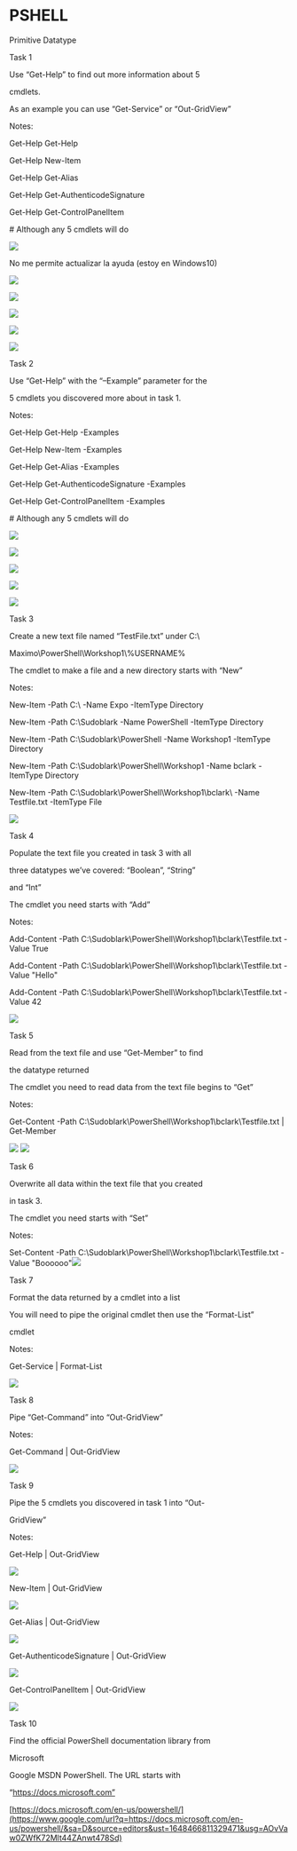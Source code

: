 # PSHELL

Primitive Datatype

Task 1

Use “Get-Help” to find out more information about 5

cmdlets.

As an example you can use “Get-Service” or “Out-GridView”

Notes:

Get-Help Get-Help

Get-Help New-Item

Get-Help Get-Alias

Get-Help Get-AuthenticodeSignature

Get-Help Get-ControlPanelItem

\# Although any 5 cmdlets will do

![](images/image5.png)

No me permite actualizar la ayuda (estoy en Windows10)

![](images/image13.png)

![](images/image20.png)

![](images/image3.png)

![](images/image2.png)

![](images/image12.png)

Task 2

Use “Get-Help” with the “–Example” parameter for the

5 cmdlets you discovered more about in task 1.

Notes:

Get-Help Get-Help -Examples

Get-Help New-Item -Examples

Get-Help Get-Alias -Examples

Get-Help Get-AuthenticodeSignature -Examples

Get-Help Get-ControlPanelItem -Examples

\# Although any 5 cmdlets will do

![](images/image7.png)

![](images/image22.png)

![](images/image19.png)

![](images/image1.png)

![](images/image15.png)

Task 3

Create a new text file named “TestFile.txt” under C:\\

Maximo\\PowerShell\\Workshop1\\%USERNAME%

The cmdlet to make a file and a new directory starts with “New”

Notes:

New-Item -Path C:\\ -Name Expo -ItemType Directory

New-Item -Path C:\\Sudoblark -Name PowerShell -ItemType Directory

New-Item -Path C:\\Sudoblark\\PowerShell -Name Workshop1 -ItemType Directory

New-Item -Path C:\\Sudoblark\\PowerShell\\Workshop1 -Name bclark -ItemType Directory

New-Item -Path C:\\Sudoblark\\PowerShell\\Workshop1\\bclark\\ -Name Testfile.txt -ItemType File

![](images/image18.png)

Task 4

Populate the text file you created in task 3 with all

three datatypes we’ve covered: “Boolean”, “String”

and “Int”

The cmdlet you need starts with “Add”

Notes:

Add-Content -Path C:\\Sudoblark\\PowerShell\\Workshop1\\bclark\\Testfile.txt -Value True

Add-Content -Path C:\\Sudoblark\\PowerShell\\Workshop1\\bclark\\Testfile.txt -Value "Hello"

Add-Content -Path C:\\Sudoblark\\PowerShell\\Workshop1\\bclark\\Testfile.txt -Value 42

![](images/image11.png)

Task 5

Read from the text file and use “Get-Member” to find

the datatype returned

The cmdlet you need to read data from the text file begins to “Get”

Notes:

Get-Content -Path C:\\Sudoblark\\PowerShell\\Workshop1\\bclark\\Testfile.txt | Get-Member

![](images/image17.png)
![](images/image18.png)

Task 6

Overwrite all data within the text file that you created

in task 3.

The cmdlet you need starts with “Set”

Notes:

Set-Content -Path C:\\Sudoblark\\PowerShell\\Workshop1\\bclark\\Testfile.txt -Value "Boooooo"![](images/image10.png)

Task 7

Format the data returned by a cmdlet into a list

You will need to pipe the original cmdlet then use the “Format-List”

cmdlet

Notes:

Get-Service | Format-List

![](images/image16.png)

Task 8

Pipe “Get-Command” into “Out-GridView”

Notes:

Get-Command | Out-GridView

![](images/image6.png)

Task 9

Pipe the 5 cmdlets you discovered in task 1 into “Out-

GridView”

Notes:

Get-Help | Out-GridView

![](images/image14.png)

New-Item | Out-GridView

![](images/image4.png)

Get-Alias | Out-GridView

![](images/image9.png)

Get-AuthenticodeSignature | Out-GridView

![](images/image21.png)

Get-ControlPanelItem | Out-GridView

![](images/image8.png)

Task 10

Find the official PowerShell documentation library from

Microsoft

Google MSDN PowerShell. The URL starts with

“https://docs.microsoft.com”

[https://docs.microsoft.com/en-us/powershell/](https://www.google.com/url?q=https://docs.microsoft.com/en-us/powershell/&sa=D&source=editors&ust=1648466811329471&usg=AOvVaw0ZWfK72Mlt44ZAnwt478Sd)
